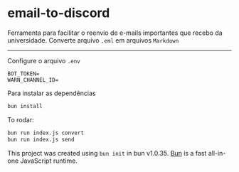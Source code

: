 # email-to-discord

Ferramenta para facilitar o reenvio de e-mails importantes que recebo da universidade.
Converte arquivo `.eml` em arquivos `Markdown`

----

Configure o arquivo `.env`
```
BOT_TOKEN=
WARN_CHANNEL_ID=
```

Para instalar as dependências

```bash
bun install
```

To rodar:

```bash
bun run index.js convert
bun run index.js send
```

This project was created using `bun init` in bun v1.0.35. [Bun](https://bun.sh) is a fast all-in-one JavaScript runtime.
